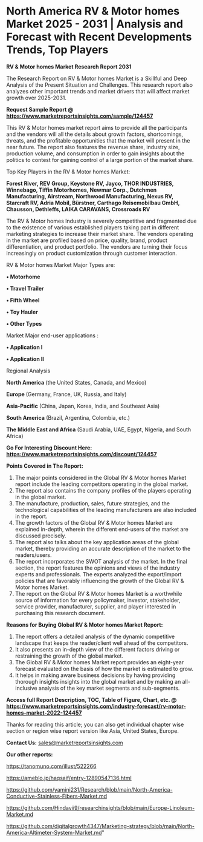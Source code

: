 # North America RV & Motor homes Market 2025 - 2031 | Analysis and Forecast with Recent Developments Trends, Top Players

<strong>RV & Motor homes Market Research Report 2031</strong>

The Research Report on RV & Motor homes Market is a Skillful and Deep Analysis of the Present Situation and Challenges. This research report also analyzes other important trends and market drivers that will affect market growth over 2025-2031.

<strong>Request Sample Report @ <a href=https://www.marketreportsinsights.com/sample/124457>https://www.marketreportsinsights.com/sample/124457</a></strong>

This RV & Motor homes market report aims to provide all the participants and the vendors will all the details about growth factors, shortcomings, threats, and the profitable opportunities that the market will present in the near future. The report also features the revenue share, industry size, production volume, and consumption in order to gain insights about the politics to contest for gaining control of a large portion of the market share.

Top Key Players in the RV & Motor homes Market:

<strong>Forest River, REV Group, Keystone RV, Jayco, THOR INDUSTRIES, Winnebago, Tiffin Motorhomes, Newmar Corp., Dutchmen Manufacturing, Airstream, Northwood Manufacturing, Nexus RV, Starcraft RV, Adria Mobil, Bürstner, Carthago Reisemobilbau GmbH, Chausson, Dethleffs, LAIKA CARAVANS, Crossroads RV</strong>

The RV & Motor homes Industry is severely competitive and fragmented due to the existence of various established players taking part in different marketing strategies to increase their market share. The vendors operating in the market are profiled based on price, quality, brand, product differentiation, and product portfolio. The vendors are turning their focus increasingly on product customization through customer interaction.

RV & Motor homes Market Major Types are:

<strong>• Motorhome

• Travel Trailer

• Fifth Wheel

• Toy Hauler

• Other Types</strong>

Market Major end-user applications :

<strong>• Application I

• Application II</strong>

Regional Analysis

</u><strong><b>North America</b></strong> (the United States, Canada, and Mexico)

<strong><b>Europe </b></strong>(Germany, France, UK, Russia, and Italy)

<strong><b>Asia-Pacific</b></strong> (China, Japan, Korea, India, and Southeast Asia)

<strong><b>South America</b></strong> (Brazil, Argentina, Colombia, etc.)

<strong><b>The Middle East and Africa</b></strong> (Saudi Arabia, UAE, Egypt, Nigeria, and South Africa)

<strong>Go For Interesting Discount Here: <a href=https://www.marketreportsinsights.com/discount/124457>https://www.marketreportsinsights.com/discount/124457</a></strong>

<strong>Points Covered in The Report:</strong>
<ol>
  <li>The major points considered in the Global RV & Motor homes Market report include the leading competitors operating in the global market.</li>
  <li>The report also contains the company profiles of the players operating in the global market.</li>
  <li>The manufacture, production, sales, future strategies, and the technological capabilities of the leading manufacturers are also included in the report.</li>
  <li>The growth factors of the Global RV & Motor homes Market are explained in-depth, wherein the different end-users of the market are discussed precisely.</li>
  <li>The report also talks about the key application areas of the global market, thereby providing an accurate description of the market to the readers/users.</li>
  <li>The report incorporates the SWOT analysis of the market. In the final section, the report features the opinions and views of the industry experts and professionals. The experts analyzed the export/import policies that are favorably influencing the growth of the Global RV & Motor homes Market.</li>
  <li>The report on the Global RV & Motor homes Market is a worthwhile source of information for every policymaker, investor, stakeholder, service provider, manufacturer, supplier, and player interested in purchasing this research document.</li>
</ol>
<strong>Reasons for Buying Global RV & Motor homes Market Report:</strong>

<ol>
  <li>The report offers a detailed analysis of the dynamic competitive landscape that keeps the reader/client well ahead of the competitors.</li>
  <li>It also presents an in-depth view of the different factors driving or restraining the growth of the global market.</li>
  <li>The Global RV & Motor homes Market report provides an eight-year forecast evaluated on the basis of how the market is estimated to grow.</li>
  <li>It helps in making aware business decisions by having providing thorough insights insights into the global market and by making an all-inclusive analysis of the key market segments and sub-segments.</li>
</ol>
<strong>Access full Report Description, TOC, Table of Figure, Chart, etc. @ <a href=https://www.marketreportsinsights.com/industry-forecast/rv-motor-homes-market-2022-124457>https://www.marketreportsinsights.com/industry-forecast/rv-motor-homes-market-2022-124457</a></strong>


Thanks for reading this article; you can also get individual chapter wise section or region wise report version like Asia, United States, Europe.

<strong>Contact Us:</strong>
sales@marketreportsinsights.com

<strong>Our other reports:</strong>

<a href=https://tanomuno.com/illust/522266>https://tanomuno.com/illust/522266</a>

<a href=https://ameblo.jp/haqsaif/entry-12890547136.html>https://ameblo.jp/haqsaif/entry-12890547136.html</a>

<a href=https://github.com/yamini231/Research/blob/main/North-America-Conductive-Stainless-Fibers-Market.md>https://github.com/yamini231/Research/blob/main/North-America-Conductive-Stainless-Fibers-Market.md</a>

<a href=https://github.com/Hindavii9/researchinsights/blob/main/Europe-Linoleum-Market.md>https://github.com/Hindavii9/researchinsights/blob/main/Europe-Linoleum-Market.md</a>

<a href=https://github.com/digitalgrowth4347/Marketing-strategy/blob/main/North-America-Altimeter-System-Market.md>https://github.com/digitalgrowth4347/Marketing-strategy/blob/main/North-America-Altimeter-System-Market.md</a>"
